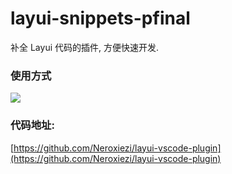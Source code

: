 # layui-snippets-pfinal

补全 Layui 代码的插件, 方便快速开发.

### 使用方式

![](/images/help.gif)

### 代码地址:

[https://github.com/Neroxiezi/layui-vscode-plugin](https://github.com/Neroxiezi/layui-vscode-plugin)
